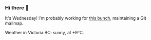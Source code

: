 ### Hi there :wave:

It's Wednesday! I'm probably working for [this bunch](https://github.com/kohofinancial), maintaining a Git mailmap.

Weather in Victoria BC: sunny, at +9°C.
